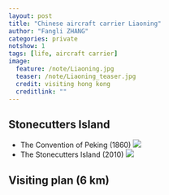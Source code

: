 ```yaml
---
layout: post
title: "Chinese aircraft carrier Liaoning"
author: "Fangli ZHANG"
categories: private
notshow: 1
tags: [life, aircraft carrier]
image:
  feature: /note/Liaoning.jpg
  teaser: /note/Liaoning_teaser.jpg
  credit: visiting hong kong
  creditlink: ""
---
```


## Stonecutters Island
+   The Convention of Peking (1860)
![](https://upload.wikimedia.org/wikipedia/commons/b/be/Map_of_Hong_Kong_in_First_Convention_of_Peking_in_1860.jpg)
+   The Stonecutters Island (2010)
![](https://upload.wikimedia.org/wikipedia/commons/8/86/Stonecutters_Island_2010.jpg)

## Visiting plan (6 km)
<html>
    <head>
    <style>
        #chartdiv {
            width: 100%;
            height: 400px;
        }
        .map-marker {
            margin-left: -5px;
            margin-top: -5px;
        }
        .map-marker.map-clickable {
            cursor: pointer;
        }
        .pulse {
            width: 0px;
            height: 0px;
            border: 0px solid #f7f14c;
            -webkit-border-radius: 30px;
            -moz-border-radius: 30px;
            border-radius: 30px;
            background-color: #716f42;
            z-index: 10;
            position: absolute;
      }
      .map-marker .dot {
            border: 10px solid #FFFFFF;
            background: transparent;
            -webkit-border-radius: 100px;
            -moz-border-radius: 100px;
            border-radius: 100px;
            height: 40px;
            width: 40px;
            -webkit-animation: pulse 0s ease-out;
            -moz-animation: pulse 0s ease-out;
            animation: pulse 1s ease-out;
            -webkit-animation-iteration-count: infinite;
            -moz-animation-iteration-count: infinite;
            animation-iteration-count: infinite;
            position: absolute;
            top: -25px;
            left: -25px;
            z-index: 1;
            opacity: 0;
    }
    @-moz-keyframes pulse {
           0% {
              -moz-transform: scale(0);
              opacity: 0.0;
           }
           25% {
              -moz-transform: scale(0);
              opacity: 0.1;
           }
           50% {
              -moz-transform: scale(0.1);
              opacity: 0.3;
           }
           75% {
              -moz-transform: scale(0.5);
              opacity: 0.5;
           }
           100% {
              -moz-transform: scale(1);
              opacity: 0.0;
           }
    }
    @-webkit-keyframes "pulse" {
           0% {
              -webkit-transform: scale(0);
              opacity: 0.0;
           }
           25% {
              -webkit-transform: scale(0);
              opacity: 0.1;
           }
           50% {
              -webkit-transform: scale(0.1);
              opacity: 0.3;
           }
           75% {
              -webkit-transform: scale(0.5);
              opacity: 0.5;
           }
           100% {
              -webkit-transform: scale(1);
              opacity: 0.0;
           }
       }
    </style>
    </head>
    <body>
    <script src="https://www.amcharts.com/lib/3/ammap.js"></script>
    <script src="https://www.amcharts.com/lib/3/maps/js/worldLow.js"></script>
    <script src="https://www.amcharts.com/lib/3/themes/light.js"></script>
    <script>
    var targetSVG = "M9,0C4.029,0,0,4.029,0,9s4.029,9,9,9s9-4.029,9-9S13.971,0,9,0z M9,15.93 c-3.83,0-6.93-3.1-6.93-6.93S5.17,2.07,9,2.07s6.93,3.1,6.93,6.93S12.83,15.93,9,15.93 M12.5,9c0,1.933-1.567,3.5-3.5,3.5S5.5,10.933,5.5,9S7.067,5.5,9,5.5 S12.5,7.067,12.5,9z";

    <!-- var targetSVG = "{{site.baseurl}}/assets/svg/taxi.svg"; -->

    var map = AmCharts.makeChart( "chartdiv", {
        "type": "map",
        "theme": "light",
        "dragMap": true,
        "projection": "miller",
        "mouseWheelZoomEnabled": true,
        "showBalloonOnSelectedObject": true,
        "backgroundAlpha": 1,
        "backgroundColor": "#000",

        "dataProvider": {
            "mapURL": "/assets/map/hongKongHigh.svg",

            "zoomLevel": 0.9,
            "zoomLatitude": 22.38,
            "zoomLongitude": 114.15,

            "lines": [{
              "color": "#00FF00",
              "thickness": 1,
                  "latitudes": [ 22.337274, 22.319841 ],
                  "longitudes": [ 114.175934, 114.135016 ]
                }, {
                  "latitudes": [ 22.337857, 22.337274 ],
                  "longitudes": [ 114.181962, 114.175934 ]
                }, {
                  "latitudes": [ 22.321925, 22.337274 ],
                  "longitudes": [ 114.172735, 114.175934 ]
                }, {
                  "latitudes": [ 22.361471, 22.337274 ],
                  "longitudes": [ 114.171836, 114.175934 ]
                }, {
                  "dashLength": 2,
                  "color": "#FF0000",
                  "thickness": 1,
                  "latitudes": [ 22.319841, 22.296552 ],
                  "longitudes": [ 114.135016, 114.074463 ]
            }],

            "images": [ {
              "type": "circle",
              "title": "Hong Kong Baptist University",
              "latitude": 22.337857,
              "longitude": 114.181962,
              "scale": 0.2
            }, {
              "color": "#00FF00",
              "svgPath": targetSVG,
              "title": "Stonecutters Island",
              "latitude": 22.319841,
              "longitude": 114.135016,
              "scale": 0.5
            }, {
                  "type": "circle",
              "title": "Hen Keng",
              "latitude": 22.361471,
              "longitude": 114.171836,
              "scale": 0.2
            }, {
                "color": "#FFFF00",
                "type": "circle",
              "title": "Kowloon Tong Station",
              "latitude": 22.337274,
              "longitude": 114.175934,
              "scale": 0.3
            }, {
              "svgPath": targetSVG,
              "title": "Aircraft Carrier Liaoning",
              "latitude": 22.296552,
              "longitude": 114.074463,
              "scale": 0.6
            }, {
                  "type": "circle",
              "title": "Mong Kok East",
              "latitude": 22.321925,
              "longitude": 114.172735,
              "scale": 0.2
            } ]
        },

            "areasSettings": {
                "color": "#FFCC00",
                "outlineThickness": 0.2,
                "unlistedAreasColor": "#FFFFFF",
                "unlistedAreasAlpha": 0.6
            },

            "imagesSettings": {
              "color": "#FF0000",
              "rollOverColor": "#FFFF00",
              "selectedColor": "#000000"
            },

            "linesSettings": {
              "arc": -0.8,
              "arrow": "none",
              "color": "#FFFF00",
              "alpha": 1,
              "arrowAlpha": 0.9,
              "arrowSize": 0,
              "thickness": 0.5
            },

            "balloon": {
                "drop": true
            },

            "zoomControl": {
              "homeButtonEnabled": false,
              "zoomControlEnabled": false,
              "buttonSize": 10,
              "gridHeight": 0,
              "draggerAlpha": 0,
              "gridAlpha": 0
            },

            "backgroundZoomsToTop": true,
            "linesAboveImages": true
    } );
    map.addListener( "positionChanged", updateCustomMarkers );

    function updateCustomMarkers( event ) {
      var map = event.chart;

      for ( var x in map.dataProvider.images ) {
        var image = map.dataProvider.images[ x ];
        if (x == 1 || x == 4) {
            if ( 'undefined' == typeof image.externalElement )
            image.externalElement = createCustomMarker( image );
            var xy = map.coordinatesToStageXY( image.longitude, image.latitude );
            image.externalElement.style.top = xy.y + 'px';
            image.externalElement.style.left = xy.x + 'px';
        }
      }
    }

    function createCustomMarker( image ) {
      var holder = document.createElement( 'div' );
      holder.className = 'map-marker';
      holder.title = image.title;
      holder.style.position = 'absolute';

      if ( undefined != image.url ) {
        holder.onclick = function() {
          window.location.href = image.url;
        };
        holder.className += ' map-clickable';
      }

      var dot = document.createElement( 'div' );
      dot.className = 'dot';
      holder.appendChild( dot );

      var pulse = document.createElement( 'div' );
      pulse.className = 'pulse';
      holder.appendChild( pulse );

      image.chart.chartDiv.appendChild( holder );

      return holder;
    }
    </script>
    </body>
    <div id="chartdiv"></div>
</html>

### Acknowledgements
Special thanks to Miss WU for her kind invitation.
